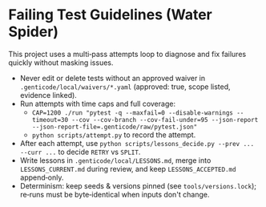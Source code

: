 # Failing Test Guidelines (Water Spider)

This project uses a multi‑pass attempts loop to diagnose and fix failures quickly without masking issues.

- Never edit or delete tests without an approved waiver in `.genticode/local/waivers/*.yaml` (approved: true, scope listed, evidence linked).
- Run attempts with time caps and full coverage:
  - `CAP=1200 ./run "pytest -q --maxfail=0 --disable-warnings --timeout=30 --cov --cov-branch --cov-fail-under=95 --json-report --json-report-file=.genticode/raw/pytest.json"`
  - `python scripts/attempt.py` to record the attempt.
- After each attempt, use `python scripts/lessons_decide.py --prev ... --curr ...` to decide `RETRY` vs `SPLIT`.
- Write lessons in `.genticode/local/LESSONS.md`, merge into `LESSONS_CURRENT.md` during review, and keep `LESSONS_ACCEPTED.md` append‑only.
- Determinism: keep seeds & versions pinned (see `tools/versions.lock`); re‑runs must be byte‑identical when inputs don't change.

